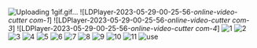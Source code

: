 ![Uploading 1gif.gif…]()
![LDPlayer-2023-05-29-00-25-56-_online-video-cutter com_-_1_]
![LDPlayer-2023-05-29-00-25-56-_online-video-cutter com_-_3_]
![LDPlayer-2023-05-29-00-25-56-_online-video-cutter com_-_4_]
![1](https://github.com/erenpasavural/To_Do_List_with_Room/assets/101592634/6dd0c892-84fe-4838-b6fe-5131f9a79549)
![2](https://github.com/erenpasavural/To_Do_List_with_Room/assets/101592634/fcae056e-a459-4972-82a9-ee3565d1b033)
![3](https://github.com/erenpasavural/To_Do_List_with_Room/assets/101592634/d4a425f8-22c1-4c2a-b9d9-8376f39a066a)
![4](https://github.com/erenpasavural/To_Do_List_with_Room/assets/101592634/d275e29e-a8b6-47c8-993a-86decfdfae01)
![5](https://github.com/erenpasavural/To_Do_List_with_Room/assets/101592634/e2f8d512-2473-4506-828b-70a2ae63b984)
![6](https://github.com/erenpasavural/To_Do_List_with_Room/assets/101592634/b26c1d36-48e7-4555-8742-85cfa7d24e1b)
![7](https://github.com/erenpasavural/To_Do_List_with_Room/assets/101592634/4eb98b88-6d7c-45d6-94af-bb51406d7e22)
![8](https://github.com/erenpasavural/To_Do_List_with_Room/assets/101592634/37ec0c27-b1fe-4ed0-b910-939434282a86)
![9](https://github.com/erenpasavural/To_Do_List_with_Room/assets/101592634/b5b466ed-13a2-471b-80c1-367ce39e6dfd)
![10](https://github.com/erenpasavural/To_Do_List_with_Room/assets/101592634/98f5baf6-bdc3-4971-b1c2-42465ade1993)
![11](https://github.com/erenpasavural/To_Do_List_with_Room/assets/101592634/8caa9b14-3f35-4fb4-92a8-4f00a7ce60f1)
![use](https://github.com/erenpasavural/To_Do_List_with_Room/assets/101592634/99770b0f-9fb3-496d-ad2a-97032bc5a6df)
